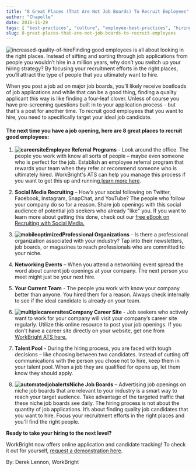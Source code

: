 ```yaml
---
title: "8 Great Places (That Are Not Job Boards) To Recruit Employees"
author: "Chapelle"
date: 2016-11-29
tags: [ "best-practices", "culture", "employee-best-practices", "hiring", "how-to", "hr-best-practices", "interview", "interviewing" ]
slug: 8-great-places-that-are-not-job-boards-to-recruit-employees
---
```

![increased-quality-of-hire](https://workbright.com/wp-content/uploads/2016/11/increased-quality-of-hire-e1478890012826.png)Finding good employees is all about looking in the right places. Instead of sifting and sorting through job applications from people you wouldn’t hire in a million years, why don’t you switch up your hiring strategy? By focusing your recruitment efforts in the right places, you’ll attract the type of people that you ultimately want to hire.  
  
When you post a job ad on major job boards, you’ll likely receive boatloads of job applications and while that can be a good thing, finding a quality applicant this way is like finding a four-leaf clover. Unless of course you have pre-screening questions built in to your application process - but that's a post for another time. To recruit good employees that you want to hire, you need to specifically target your ideal job candidate.
#### The next time you have a job opening, here are 8 great places to recruit good employees:


1. **![careersite](https://workbright.com/wp-content/uploads/2016/10/careersite-300x166.jpg)Employee Referral Programs** - Look around the office. The people you work with know all sorts of people – maybe even someone who is perfect for the job. Establish an employee referral program that rewards your team when they refer or recommend someone who is ultimately hired. WorkBright's ATS can help you manage this process if you want to get this up and running,[learn more here](https://workbright.com/ats/).

2. **Social Media Recruiting** – How’s your social following on Twitter, Facebook, Instagram, SnapChat, and YouTube? The people who follow your company do so for a reason. Share job openings with this social audience of potential job seekers who already "like" you. If you want to learn more about getting this done, check out our [free eBook on Recruiting with Social Media.](https://workbright.com/socialrecruiting/)

3. **![mobileoptimized](https://workbright.com/wp-content/uploads/2016/10/mobileoptimized-300x276.jpg)Professional Organizations** - Is there a professional organization associated with your industry? Tap into their newsletters, job boards, or magazines to reach professionals who are committed to your niche.

4. **Networking Events** – When you attend a networking event spread the word about current job openings at your company. The next person you meet might just be your next hire.

5. **Your Current Team** - The people you work with know your company better than anyone. You hired them for a reason. Always check internally to see if the ideal candidate is already on your team.

6. **![multiplecareersites](https://workbright.com/wp-content/uploads/2016/10/multiplecareersites-300x161.gif)Company Career Site** - Job seekers who actively want to work for your company will visit your company’s career site regularly. Utilize this online resource to post your job openings. If you don't have a career site directly on your website, get one from [WorkBright ATS here.](https://workbright.com/ats/)

7. **Talent Pool** - During the hiring process, you are faced with tough decisions – like choosing between two candidates. Instead of cutting off communications with the person you chose not to hire, keep them in your talent pool. When a job they are qualified for opens up, let them know they should apply.

8. **![automatedjobalerts](https://workbright.com/wp-content/uploads/2016/10/automatedjobalerts-300x190.jpg)Niche Job Boards** – Advertising job openings on niche job boards that are relevant to your industry is a smart way to reach your target audience. Take advantage of the targeted traffic that these niche job boards see daily.
The hiring process is not about the quantity of job applications. It’s about finding quality job candidates that you want to hire. Focus your recruitment efforts in the right places and you'll find the right people.  
  
**Ready to take your hiring to the next level?**  
  
WorkBright now offers online application and candidate tracking! To check it out for yourself, [request a demonstration here](https://workbright.com/ats).  
  
By: Derek Lennon, WorkBright  
  
  
  


  
  


  
  



